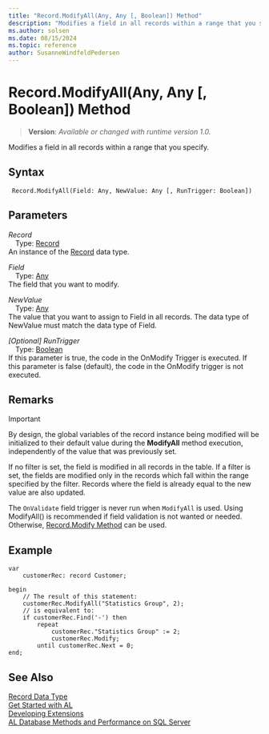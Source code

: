 ```yaml
---
title: "Record.ModifyAll(Any, Any [, Boolean]) Method"
description: "Modifies a field in all records within a range that you specify."
ms.author: solsen
ms.date: 08/15/2024
ms.topic: reference
author: SusanneWindfeldPedersen
---
```

[//]: # (START>DO_NOT_EDIT)
[//]: # (IMPORTANT:Do not edit any of the content between here and the END>DO_NOT_EDIT.)
[//]: # (Any modifications should be made in the .xml files in the ModernDev repo.)
# Record.ModifyAll(Any, Any [, Boolean]) Method
> **Version**: _Available or changed with runtime version 1.0._

Modifies a field in all records within a range that you specify.


## Syntax
```AL
 Record.ModifyAll(Field: Any, NewValue: Any [, RunTrigger: Boolean])
```
## Parameters
*Record*  
&emsp;Type: [Record](record-data-type.md)  
An instance of the [Record](record-data-type.md) data type.  

*Field*  
&emsp;Type: [Any](../any/any-data-type.md)  
The field that you want to modify.  

*NewValue*  
&emsp;Type: [Any](../any/any-data-type.md)  
The value that you want to assign to Field in all records. The data type of NewValue must match the data type of Field.  

*[Optional] RunTrigger*  
&emsp;Type: [Boolean](../boolean/boolean-data-type.md)  
If this parameter is true, the code in the OnModify Trigger is executed. If this parameter is false (default), the code in the OnModify trigger is not executed.  



[//]: # (IMPORTANT: END>DO_NOT_EDIT)

## Remarks

> [!IMPORTANT]  
> By design, the global variables of the record instance being modified will be initialized to their default value during the **ModifyAll** method execution, independently of the value that was previously set.

If no filter is set, the field is modified in all records in the table. If a filter is set, the fields are modified only in the records which fall within the range specified by the filter. Records where the field is already equal to the new value are also updated. 

The `OnValidate` field trigger is never run when `ModifyAll` is used. Using ModifyAll() is recommended if field validation is not wanted or needed. Otherwise, [Record.Modify Method](record-modify-method.md) can be used.

## Example

```al
var
    customerRec: record Customer;

begin
    // The result of this statement:  
    customerRec.ModifyAll("Statistics Group", 2);  
    // is equivalent to:  
    if customerRec.Find('-') then
        repeat  
            customerRec."Statistics Group" := 2;  
            customerRec.Modify;  
        until customerRec.Next = 0;  
end;

```

## See Also

[Record Data Type](record-data-type.md)  
[Get Started with AL](../../devenv-get-started.md)  
[Developing Extensions](../../devenv-dev-overview.md)  
[AL Database Methods and Performance on SQL Server](../../../administration/optimize-sql-al-Database-methods-and-performance-on-server.md)  